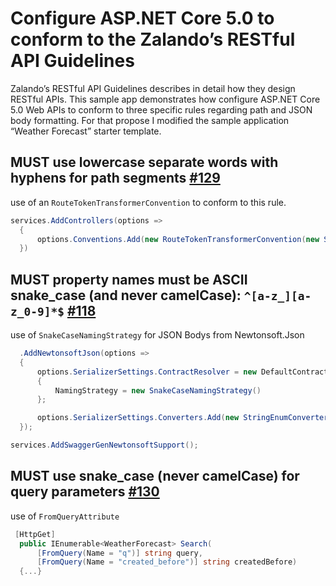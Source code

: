# Configure ASP.NET Core 5.0 to conform to the Zalando’s RESTful API Guidelines

Zalando’s RESTful API Guidelines describes in detail how they design RESTful APIs. This sample app  demonstrates how configure ASP.NET Core 5.0 Web APIs to conform to three specific rules regarding path and JSON body formatting. For that propose I modified the sample application “Weather Forecast” starter template.


## MUST use lowercase separate words with hyphens for path segments [#129](https://opensource.zalando.com/restful-api-guidelines/#129)
use of an `RouteTokenTransformerConvention` to conform to this rule.
```csharp
services.AddControllers(options =>
  {
      options.Conventions.Add(new RouteTokenTransformerConvention(new SlugifyParameterTransformer()));
  })
```

## MUST property names must be ASCII snake_case (and never camelCase): `^[a-z_][a-z_0-9]*$` [#118](https://opensource.zalando.com/restful-api-guidelines/#118)
use of `SnakeCaseNamingStrategy` for JSON Bodys from Newtonsoft.Json
```csharp
  .AddNewtonsoftJson(options =>
  {
      options.SerializerSettings.ContractResolver = new DefaultContractResolver
      {
          NamingStrategy = new SnakeCaseNamingStrategy()
      };

      options.SerializerSettings.Converters.Add(new StringEnumConverter());
  });

services.AddSwaggerGenNewtonsoftSupport();
```


## MUST use snake_case (never camelCase) for query parameters [#130](https://opensource.zalando.com/restful-api-guidelines/#130)
use of `FromQueryAttribute`
```csharp
 [HttpGet]
  public IEnumerable<WeatherForecast> Search(
      [FromQuery(Name = "q")] string query,
      [FromQuery(Name = "created_before")] string createdBefore)
  {...}
```
